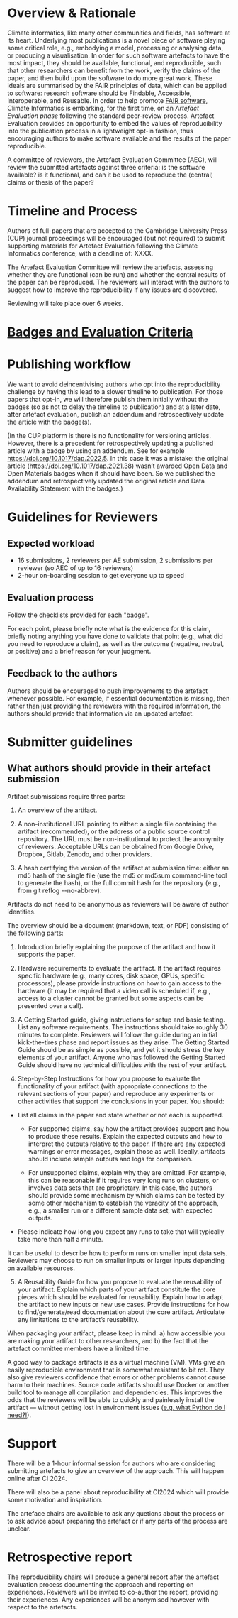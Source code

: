 # Overview & Rationale

Climate informatics, like many other communities and fields, has software at its heart. Underlying most publications is a novel piece of software playing some critical role, e.g., embodying a model, processing or analysing data, or producing a visualisation. In order for such software artefacts to have the most impact, they should be available, functional, and reproducible, such that other researchers can benefit from the work, verify the claims of the paper, and then build upon the software to do more great work. These ideals are summarised by the FAIR principles of data, which can be applied to software: research software should be Findable, Accessible, Interoperable, and Reusable. In order to help promote [FAIR software](https://www.nature.com/articles/s41597-022-01710-x), Climate Informatics is embarking, for the first time, on an _Artefact Evaluation phase_ following the standard peer-review process. Artefact Evaluation provides an opportunity to embed the values of reproducibility into the publication process in a lightweight opt-in fashion, thus encouraging authors to make software available and the results of the paper reproducible.

A committee of reviewers, the Artefact Evaluation Committee (AEC), will review the submitted artefacts against three criteria: is the software available? is it functional, and can it be used to reproduce the (central) claims or thesis of the paper?

# Timeline and Process

Authors of full-papers that are accepted to the Cambridge University Press (CUP) journal proceedings will be encouraged (but not required) to submit supporting materials for Artefact Evaluation following the Climate Informatics conference, with a deadline of: XXXX.

The Artefact Evaluation Committee will review the artefacts, assessing whether they are functional (can be run) and whether the central results of the paper can be reproduced. The reviewers will interact with the authors to suggest how to improve the reproducibility if any issues are discovered.


Reviewing will take place over 6 weeks.

# [Badges and Evaluation Criteria](https://github.com/alan-turing-institute/climate-informatics-2024-ae/blob/main/badges.md)

# Publishing workflow

We want to avoid deincentivising authors who opt into the reproducibility challenge by having this lead to a slower timeline to publication. For those papers that opt-in, we will therefore publish them initially without the badges (so as not to delay the timeline to publication) and at a later date, after artefact evaluation, publish an addendum and retrospectively update the article with the badge(s).

(In the CUP platform is there is no functionality for versioning articles. However, there is a precedent for retrospectively updating a published article with a badge by using an addendum. See for example https://doi.org/10.1017/dap.2022.5. In this case it was a mistake: the original article (https://doi.org/10.1017/dap.2021.38) wasn’t awarded Open Data and Open Materials badges when it should have been. So we published the addendum and retrospectively updated the original article and Data Availability Statement with the badges.)

# Guidelines for Reviewers

## Expected workload

- 16 submissions, 2 reviewers per AE submission, 2 submissions per reviewer (so AEC of up to 16 reviewers)
- 2-hour on-boarding session to get everyone up to speed

##  Evaluation process

Follow the checklists provided for each ["badge"](https://github.com/alan-turing-institute/climate-informatics-2024-ae/blob/main/badges.md).

For each point, please briefly note what is the evidence for this claim, briefly noting anything you have done to validate that point (e.g., what did you need to reproduce a claim), as well as the outcome (negative, neutral, or positive) and a brief reason for your judgment.

## Feedback to the authors

Authors should be encouraged to push improvements to the artefact whenever possible. For example, if essential documentation is missing, then rather than just providing the reviewers with the required information, the authors should provide that information via an updated artefact.

# Submitter guidelines

## What authors should provide in their artefact submission

Artifact submissions require three parts:

1. An overview of the artifact.

2. A non-institutional URL pointing to either: a single file containing the artifact (recommended), or the address of a public source control repository. The URL must be non-institutional to protect the anonymity of reviewers. Acceptable URLs can be obtained from Google Drive, Dropbox, Gitlab, Zenodo, and other providers.

3. A hash certifying the version of the artifact at submission time: either an md5 hash of the single file (use the md5 or md5sum command-line tool to generate the hash), or the full commit hash for the repository (e.g., from git reflog --no-abbrev).

Artifacts do not need to be anonymous as reviewers will be aware of author identities.

The overview should be a document (markdown, text, or PDF) consisting of the following parts:

1. Introduction briefly explaining the purpose of the artifact and how it supports the paper.

2. Hardware requirements to evaluate the artifact. If the artifact requires specific hardware (e.g., many cores, disk space, GPUs, specific processors), please provide instructions on how to gain access to the hardware (it may be required that a video call is scheduled if, e.g., access to a cluster cannot be granted but some aspects can be presented over a call).

3. A Getting Started guide, giving instructions for setup and basic testing. List any software requirements. The instructions should take roughly 30 minutes to complete. Reviewers will follow the guide during an initial kick-the-tires phase and report issues as they arise. The Getting Started Guide should be as simple as possible, and yet it should stress the key elements of your artifact. Anyone who has followed the Getting Started Guide should have no technical difficulties with the rest of your artifact.

4. Step-by-Step Instructions for how you propose to evaluate the functionality of your artifact (with appropriate connections to the relevant sections of your paper) and reproduce any experiments or other activities that support the conclusions in your paper. You should:

* List all claims in the paper and state whether or not each is supported.

    - For supported claims, say how the artifact provides support and how to produce these results. Explain the expected outputs and how to interpret the outputs relative to the paper. If there are any expected warnings or error messages, explain those as well. Ideally, artifacts should include sample outputs and logs for comparison.

    - For unsupported claims, explain why they are omitted. For example, this can be reasonable if it requires very long runs on clusters, or involves data sets that are proprietary. In this case, the authors should provide some mechanism by which claims can be tested by some other mechanism to establish the veracity of the approach, e.g., a smaller run or a different sample data set, with expected outputs.

* Please indicate how long you expect any runs to take that will typically take more than half a minute.

It can be useful to describe how to perform runs on smaller input data sets. Reviewers may choose to run on smaller inputs or larger inputs depending on available resources.

5. A Reusability Guide for how you propose to evaluate the reusability of your artifact. Explain which parts of your artifact constitute the core pieces which should be evaluated for reusability. Explain how to adapt the artifact to new inputs or new use cases. Provide instructions for how to find/generate/read documentation about the core artifact. Articulate any limitations to the artifact’s reusability.

When packaging your artifact, please keep in mind: a) how accessible you are making your artifact to other researchers, and b) the fact that the artefact committee members have a limited time.

A good way to package artifacts is as a virtual machine (VM). VMs give an easily reproducible environment that is somewhat resistant to bit rot. They also give reviewers confidence that errors or other problems cannot cause harm to their machines. Source code artifacts should use Docker or another build tool to manage all compilation and dependencies. This improves the odds that the reviewers will be able to quickly and painlessly install the artifact — without getting lost in environment issues ([e.g. what Python do I need?!](https://xkcd.com/1987/)).

# Support

There will be a 1-hour informal session for authors who are considering submitting artefacts to give an overview of the approach. This will happen online after CI 2024.

There will also be a panel about reproducibility at CI2024 which will provide some motivation and inspiration.

The arteface chairs are available to ask any quetions about the process or to ask advice about preparing the artefact or if any parts of the process are unclear.

# Retrospective report

The reproducibility chairs will produce a general report after the artefact evaluation process documenting the approach and reporting on experiences. Reviewers will be invited to co-author the report, providing their experiences. Any experiences will be anonymised however with respect to the artefacts.
